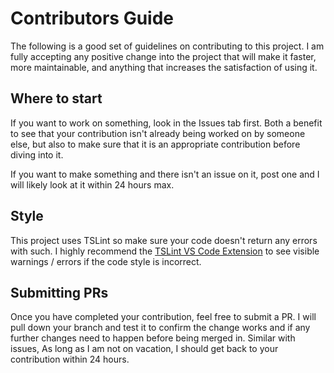 # Contributors Guide

The following is a good set of guidelines on contributing to this project. I am fully accepting any positive change into the project that will make it faster, more maintainable, and anything that increases the satisfaction of using it.

## Where to start

If you want to work on something, look in the Issues tab first. Both a benefit to see that your contribution isn't already being worked on by someone else, but also to make sure that it is an appropriate contribution before diving into it.

If you want to make something and there isn't an issue on it, post one and I will likely look at it within 24 hours max.

## Style

This project uses TSLint so make sure your code doesn't return any errors with such. I highly recommend the [TSLint VS Code Extension](https://marketplace.visualstudio.com/items?itemName=eg2.tslint) to see visible warnings / errors if the code style is incorrect.

## Submitting PRs

Once you have completed your contribution, feel free to submit a PR. I will pull down your branch and test it to confirm the change works and if any further changes need to happen before being merged in. Similar with issues, As long as I am not on vacation, I should get back to your contribution within 24 hours.
